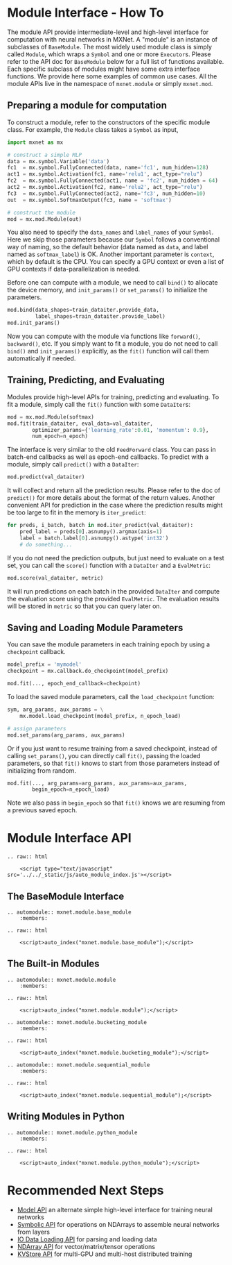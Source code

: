 # Module Interface - How To
The module API provide intermediate-level and high-level interface for computation with neural networks in MXNet. A "module" is an instance of subclasses of `BaseModule`. The most widely used module class is simply called `Module`, which wraps a `Symbol` and one or more `Executor`s. Please refer to the API doc for `BaseModule` below for a full list of functions available. Each specific subclass of modules might have some extra interface functions. We provide here some examples of common use cases. All the module APIs live in the namespace of `mxnet.module` or simply `mxnet.mod`.

## Preparing a module for computation

To construct a module, refer to the constructors of the specific module class. For example, the `Module` class takes a `Symbol` as input,

```python
import mxnet as mx

# construct a simple MLP
data = mx.symbol.Variable('data')
fc1  = mx.symbol.FullyConnected(data, name='fc1', num_hidden=128)
act1 = mx.symbol.Activation(fc1, name='relu1', act_type="relu")
fc2  = mx.symbol.FullyConnected(act1, name = 'fc2', num_hidden = 64)
act2 = mx.symbol.Activation(fc2, name='relu2', act_type="relu")
fc3  = mx.symbol.FullyConnected(act2, name='fc3', num_hidden=10)
out  = mx.symbol.SoftmaxOutput(fc3, name = 'softmax')

# construct the module
mod = mx.mod.Module(out)
```

You also need to specify the `data_names` and `label_names` of your `Symbol`. Here we skip those parameters because our `Symbol` follows a conventional way of naming, so the default behavior (data named as `data`, and label named as `softmax_label`) is OK. Another important parameter is `context`, which by default is the CPU. You can specify a GPU context or even a list of GPU contexts if data-parallelization is needed.

Before one can compute with a module, we need to call `bind()` to allocate the device memory, and `init_params()` or `set_params()` to initialize the parameters.

```python
mod.bind(data_shapes=train_dataiter.provide_data,
         label_shapes=train_dataiter.provide_label)
mod.init_params()
```

Now you can compute with the module via functions like `forward()`, `backward()`, etc. If you simply want to fit a module, you do not need to call `bind()` and `init_params()` explicitly, as the `fit()` function will call them automatically if needed.

## Training, Predicting, and Evaluating

Modules provide high-level APIs for training, predicting and evaluating. To fit a module, simply call the `fit()` function with some `DataIter`s:

```python
mod = mx.mod.Module(softmax)
mod.fit(train_dataiter, eval_data=val_dataiter,
        optimizer_params={'learning_rate':0.01, 'momentum': 0.9},
        num_epoch=n_epoch)
```

The interface is very similar to the old `FeedForward` class. You can pass in batch-end callbacks as well as epoch-end callbacks. To predict with a module, simply call `predict()` with a `DataIter`:

```python
mod.predict(val_dataiter)
```

It will collect and return all the prediction results. Please refer to the doc of `predict()` for more details about the format of the return values. Another convenient API for prediction in the case where the prediction results might be too large to fit in the memory is `iter_predict`:

```python
for preds, i_batch, batch in mod.iter_predict(val_dataiter):
    pred_label = preds[0].asnumpy().argmax(axis=1)
    label = batch.label[0].asnumpy().astype('int32')
    # do something...
```

If you do not need the prediction outputs, but just need to evaluate on a test set, you can call the `score()` function with a `DataIter` and a `EvalMetric`:

```python
mod.score(val_dataiter, metric)
```

It will run predictions on each batch in the provided `DataIter` and compute the evaluation score using the provided `EvalMetric`. The evaluation results will be stored in `metric` so that you can query later on.

## Saving and Loading Module Parameters


You can save the module parameters in each training epoch by using a `checkpoint` callback.

```python
model_prefix = 'mymodel'
checkpoint = mx.callback.do_checkpoint(model_prefix)

mod.fit(..., epoch_end_callback=checkpoint)
```

To load the saved module parameters, call the `load_checkpoint` function:

```python
sym, arg_params, aux_params = \
    mx.model.load_checkpoint(model_prefix, n_epoch_load)

# assign parameters
mod.set_params(arg_params, aux_params)
```

Or if you just want to resume training from a saved checkpoint, instead of calling `set_params()`, you can directly call `fit()`, passing the loaded parameters, so that `fit()` knows to start from those parameters instead of initializing from random.

```python
mod.fit(..., arg_params=arg_params, aux_params=aux_params,
        begin_epoch=n_epoch_load)
```

Note we also pass in `begin_epoch` so that `fit()` knows we are resuming from a previous saved epoch.


# Module Interface API


```eval_rst
.. raw:: html

    <script type="text/javascript" src='../../_static/js/auto_module_index.js'></script>
```

## The BaseModule Interface

```eval_rst
.. automodule:: mxnet.module.base_module
    :members:

.. raw:: html

    <script>auto_index("mxnet.module.base_module");</script>
```

## The Built-in Modules


```eval_rst
.. automodule:: mxnet.module.module
    :members:

.. raw:: html

    <script>auto_index("mxnet.module.module");</script>
```

```eval_rst
.. automodule:: mxnet.module.bucketing_module
    :members:

.. raw:: html

    <script>auto_index("mxnet.module.bucketing_module");</script>
```

```eval_rst
.. automodule:: mxnet.module.sequential_module
    :members:

.. raw:: html

    <script>auto_index("mxnet.module.sequential_module");</script>
```

## Writing Modules in Python


```eval_rst
.. automodule:: mxnet.module.python_module
    :members:

.. raw:: html

    <script>auto_index("mxnet.module.python_module");</script>
```

# Recommended Next Steps
* [Model API](model.md) an alternate simple high-level interface for training neural networks
* [Symbolic API](symbol.md) for operations on NDArrays to assemble neural networks from layers
* [IO Data Loading API](io.md) for parsing and loading data
* [NDArray API](ndarray.md) for vector/matrix/tensor operations
* [KVStore API](kvstore.md) for multi-GPU and multi-host distributed training